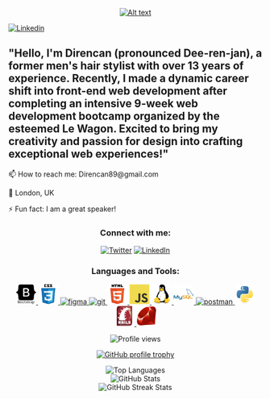 <div align="center">
  
  [![Alt text](https://res.cloudinary.com/dxogsfbo2/image/upload/v1702317954/Screenshot_2023-12-11_at_17.33.21_tija2b.png)](https://direncan.co.uk/)
</div>


  <p>
  <a href="https://www.linkedin.com/in/direncan89/" target="_blank">
    <img src="https://img.shields.io/badge/LinkedIn-direncan89-blue?logo=linkedin&style=for-the-badge" alt="Linkedin">
  </a>
</p>

<h2>
  "Hello, I'm Direncan (pronounced Dee-ren-jan), a former men's hair stylist with over 13 years of experience. Recently, I made a dynamic career shift into front-end web development after completing an intensive 9-week web development bootcamp organized by the esteemed Le Wagon. Excited to bring my creativity and passion for design into crafting exceptional web experiences!"
</h2>
  
  <p>📫 How to reach me: Direncan89@gmail.com</p>
  <p>📍 London, UK</p>
  <p>⚡ Fun fact: I am a great speaker!</p>
</div>

<h3 align="center">Connect with me:</h3>
<div align="center">
  <a href="https://twitter.com/direncan089" target="_blank"><img src="https://raw.githubusercontent.com/rahuldkjain/github-profile-readme-generator/master/src/images/icons/Social/twitter.svg" alt="Twitter" height="30" width="40" /></a>
  <a href="https://linkedin.com/in/direncan89/" target="_blank"><img src="https://raw.githubusercontent.com/rahuldkjain/github-profile-readme-generator/master/src/images/icons/Social/linked-in-alt.svg" alt="LinkedIn" height="30" width="40" /></a>
</div>

  <!-- Add your language and tools icons here -->

<h3 align="center">Languages and Tools:</h3>
<p align="center"> <a href="https://getbootstrap.com" target="_blank" rel="noreferrer"> <img src="https://raw.githubusercontent.com/devicons/devicon/master/icons/bootstrap/bootstrap-plain-wordmark.svg" alt="bootstrap" width="40" height="40"/> </a> <a href="https://www.w3schools.com/css/" target="_blank" rel="noreferrer"> <img src="https://raw.githubusercontent.com/devicons/devicon/master/icons/css3/css3-original-wordmark.svg" alt="css3" width="40" height="40"/> </a> <a href="https://www.figma.com/" target="_blank" rel="noreferrer"> <img src="https://www.vectorlogo.zone/logos/figma/figma-icon.svg" alt="figma" width="40" height="40"/> </a> <a href="https://git-scm.com/" target="_blank" rel="noreferrer"> <img src="https://www.vectorlogo.zone/logos/git-scm/git-scm-icon.svg" alt="git" width="40" height="40"/> </a> <a href="https://www.w3.org/html/" target="_blank" rel="noreferrer"> <img src="https://raw.githubusercontent.com/devicons/devicon/master/icons/html5/html5-original-wordmark.svg" alt="html5" width="40" height="40"/> </a> <a href="https://developer.mozilla.org/en-US/docs/Web/JavaScript" target="_blank" rel="noreferrer"> <img src="https://raw.githubusercontent.com/devicons/devicon/master/icons/javascript/javascript-original.svg" alt="javascript" width="40" height="40"/> </a> <a href="https://www.linux.org/" target="_blank" rel="noreferrer"> <img src="https://raw.githubusercontent.com/devicons/devicon/master/icons/linux/linux-original.svg" alt="linux" width="40" height="40"/> </a> <a href="https://www.mysql.com/" target="_blank" rel="noreferrer"> <img src="https://raw.githubusercontent.com/devicons/devicon/master/icons/mysql/mysql-original-wordmark.svg" alt="mysql" width="40" height="40"/> </a> <a href="https://postman.com" target="_blank" rel="noreferrer"> <img src="https://www.vectorlogo.zone/logos/getpostman/getpostman-icon.svg" alt="postman" width="40" height="40"/> </a> <a href="https://www.python.org" target="_blank" rel="noreferrer"> <img src="https://raw.githubusercontent.com/devicons/devicon/master/icons/python/python-original.svg" alt="python" width="40" height="40"/> </a> <a href="https://rubyonrails.org" target="_blank" rel="noreferrer"> <img src="https://raw.githubusercontent.com/devicons/devicon/master/icons/rails/rails-original-wordmark.svg" alt="rails" width="40" height="40"/> </a> <a href="https://www.ruby-lang.org/en/" target="_blank" rel="noreferrer"> <img src="https://raw.githubusercontent.com/devicons/devicon/master/icons/ruby/ruby-original.svg" alt="ruby" width="40" height="40"/> </a> </p>

<div align="center">
  <p><img src="https://komarev.com/ghpvc/?username=direncan89&label=Profile%20views&color=0e75b6&style=flat" alt="Profile views" /></p>

<div align="center">
<p><a href="https://github.com/ryo-ma/github-profile-trophy"><img src="https://github-profile-trophy.vercel.app/?username=direncan89" alt="GitHub profile trophy" /></a></p>
</div>

<div align="center">
  <img src="https://github-readme-stats.vercel.app/api/top-langs?username=direncan89&show_icons=true&locale=en&layout=compact" alt="Top Languages" />
</div>

<div align="center">
  <img src="https://github-readme-stats.vercel.app/api?username=direncan89&show_icons=true&locale=en" alt="GitHub Stats" />
</div>

<div align="center">
  <img src="https://github-readme-streak-stats.herokuapp.com/?user=direncan89&" alt="GitHub Streak Stats" />
</div>
